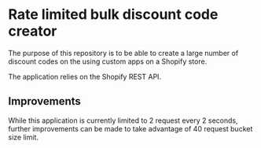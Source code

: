 # Rate limited bulk discount code creator

The purpose of this repository is to be able to create a large number of discount codes on the using custom apps on a Shopify store.

The application relies on the Shopify REST API.


## Improvements
While this application is currently limited to 2 request every 2 seconds, further improvements can be made to take advantage of 40 request bucket size limit.